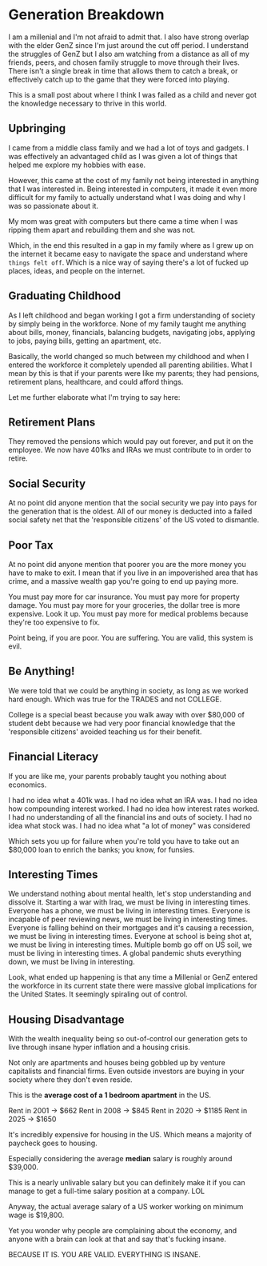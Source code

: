 # Generation Breakdown

I am a millenial and I'm not afraid to admit that. I also have strong overlap with the elder GenZ since I'm just around the cut off period. I understand the struggles of GenZ but I also am watching from a distance as all of my friends, peers, and chosen family struggle to move through their lives. There isn't a single break in time that allows them to catch a break, or effectively catch up to the game that they were forced into playing.

This is a small post about where I think I was failed as a child and never got the knowledge necessary to thrive in this world.

## Upbringing

I came from a middle class family and we had a lot of toys and gadgets. I was effectively an advantaged child as I was given a lot of things that helped me explore my hobbies with ease. 

However, this came at the cost of my family not being interested in anything that I was interested in. Being interested in computers, it made it even more difficult for my family to actually understand what I was doing and why I was so passionate about it. 

My mom was great with computers but there came a time when I was ripping them apart and rebuilding them and she was not.

Which, in the end this resulted in a gap in my family where as I grew up on the internet it became easy to navigate the space and understand where `things felt off`. Which is a nice way of saying there's a lot of fucked up places, ideas, and people on the internet.

## Graduating Childhood

As I left childhood and began working I got a firm understanding of society by simply being in the workforce. None of my family taught me anything about bills, money, financials, balancing budgets, navigating jobs, applying to jobs, paying bills, getting an apartment, etc.

Basically, the world changed so much between my childhood and when I entered the workforce it completely upended all parenting abilities. What I mean by this is that if your parents were like my parents; they had pensions, retirement plans, healthcare, and could afford things. 

Let me further elaborate what I'm trying to say here:

## Retirement Plans

They removed the pensions which would pay out forever, and put it on the employee. We now have 401ks and IRAs we must contribute to in order to retire.

## Social Security

At no point did anyone mention that the social security we pay into pays for the generation that is the oldest. All of our money is deducted into a failed social safety net that the 'responsible citizens' of the US voted to dismantle.

## Poor Tax

At no point did anyone mention that poorer you are the more money you have to make to exit. I mean that if you live in an impoverished area that has crime, and a massive wealth gap you're going to end up paying more.

You must pay more for car insurance.
You must pay more for property damage.
You must pay more for your groceries, the dollar tree is more expensive. Look it up.
You must pay more for medical problems because they're too expensive to fix.

Point being, if you are poor. You are suffering. You are valid, this system is evil.

## Be Anything!

We were told that we could be anything in society, as long as we worked hard enough. Which was true for the TRADES and not COLLEGE.

College is a special beast because you walk away with over $80,000 of student debt because we had very poor financial knowledge that the 'responsible citizens' avoided teaching us for their benefit.

## Financial Literacy

If you are like me, your parents probably taught you nothing about economics. 

I had no idea what a 401k was. 
I had no idea what an IRA was.
I had no idea how compounding interest worked.
I had no idea how interest rates worked. 
I had no understanding of all the financial ins and outs of society.
I had no idea what stock was.
I had no idea what "a lot of money" was considered

Which sets you up for failure when you're told you have to take out an $80,000 loan to enrich the banks; you know, for funsies.

## Interesting Times

We understand nothing about mental health, let's stop understanding and dissolve it.
Starting a war with Iraq, we must be living in interesting times.
Everyone has a phone, we must be living in interesting times.
Everyone is incapable of peer reviewing news, we must be living in interesting times.
Everyone is falling behind on their mortgages and it's causing a recession, we must be living in interesting times.
Everyone at school is being shot at, we must be living in interesting times.
Multiple bomb go off on US soil, we must be living in interesting times.
A global pandemic shuts everything down, we must be living in interesting.

Look, what ended up happening is that any time a Millenial or GenZ entered the workforce in its current state there were massive global implications for the United States. It seemingly spiraling out of control.

## Housing Disadvantage

With the wealth inequality being so out-of-control our generation gets to live through insane hyper inflation and a housing crisis. 

Not only are apartments and houses being gobbled up by venture capitalists and financial firms. Even outside investors are buying in your society where they don't even reside.

This is the **average cost of a 1 bedroom apartment** in the US.

Rent in 2001 -> $662
Rent in 2008 -> $845
Rent in 2020 -> $1185
Rent in 2025 -> $1650

It's incredibly expensive for housing in the US. Which means a majority of paycheck goes to housing.

Especially considering the average **median** salary is roughly around $39,000.

This is a nearly unlivable salary but you can definitely make it if you can manage to get a full-time salary position at a company. LOL

Anyway, the actual average salary of a US worker working on minimum wage is $19,800.

Yet you wonder why people are complaining about the economy, and anyone with a brain can look at that and say that's fucking insane.

BECAUSE IT IS. YOU ARE VALID. EVERYTHING IS INSANE.
